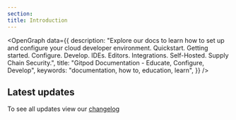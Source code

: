 ```yaml
---
section:
title: Introduction
---
```


<script lang="ts" context="module">
  export const prerender = true;
  export async function load({ session }) {
    return { props: { changelogEntries: session.changelogEntries } };
  }
</script>

<script lang="ts">
  import { setContext } from "svelte";
  import GetStarted from "$lib/components/docs/landing-page/get-started.svelte";
  import Timeline, { contextKeyChangelogEntries } from "$lib/components/docs/landing-page/timeline/timeline.svelte";
  import OpenGraph from "$lib/components/open-graph.svelte";

  export let changelogEntries;

  setContext(contextKeyChangelogEntries, changelogEntries);
</script>

<OpenGraph
data={{
    description:
      "Explore our docs to learn how to set up and configure your cloud developer environment. Quickstart. Getting started. Configure. Develop. IDEs. Editors. Integrations. Self-Hosted. Supply Chain Security.",
    title: "Gitpod Documentation - Educate, Configure, Develop",
    keywords: "documentation, how to, education, learn",
  }}
/>

<GetStarted />

## Latest updates

<Timeline />

To see all updates view our [changelog](/changelog)
